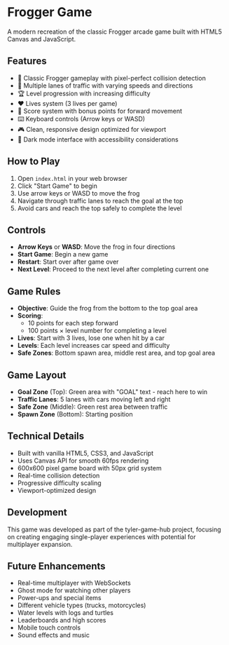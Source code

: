 # Frogger Game

A modern recreation of the classic Frogger arcade game built with HTML5 Canvas and JavaScript.

## Features

- 🐸 Classic Frogger gameplay with pixel-perfect collision detection
- 🚗 Multiple lanes of traffic with varying speeds and directions
- 🏆 Level progression with increasing difficulty
- ❤️ Lives system (3 lives per game)
- 🎯 Score system with bonus points for forward movement
- ⌨️ Keyboard controls (Arrow keys or WASD)
- 🎮 Clean, responsive design optimized for viewport
- 🌙 Dark mode interface with accessibility considerations

## How to Play

1. Open `index.html` in your web browser
2. Click "Start Game" to begin
3. Use arrow keys or WASD to move the frog
4. Navigate through traffic lanes to reach the goal at the top
5. Avoid cars and reach the top safely to complete the level

## Controls

- **Arrow Keys** or **WASD**: Move the frog in four directions
- **Start Game**: Begin a new game
- **Restart**: Start over after game over
- **Next Level**: Proceed to the next level after completing current one

## Game Rules

- **Objective**: Guide the frog from the bottom to the top goal area
- **Scoring**: 
  - 10 points for each step forward
  - 100 points × level number for completing a level
- **Lives**: Start with 3 lives, lose one when hit by a car
- **Levels**: Each level increases car speed and difficulty
- **Safe Zones**: Bottom spawn area, middle rest area, and top goal area

## Game Layout

- **Goal Zone** (Top): Green area with "GOAL" text - reach here to win
- **Traffic Lanes**: 5 lanes with cars moving left and right
- **Safe Zone** (Middle): Green rest area between traffic
- **Spawn Zone** (Bottom): Starting position

## Technical Details

- Built with vanilla HTML5, CSS3, and JavaScript
- Uses Canvas API for smooth 60fps rendering
- 600x600 pixel game board with 50px grid system
- Real-time collision detection
- Progressive difficulty scaling
- Viewport-optimized design

## Development

This game was developed as part of the tyler-game-hub project, focusing on creating engaging single-player experiences with potential for multiplayer expansion.

## Future Enhancements

- Real-time multiplayer with WebSockets
- Ghost mode for watching other players
- Power-ups and special items
- Different vehicle types (trucks, motorcycles)
- Water levels with logs and turtles
- Leaderboards and high scores
- Mobile touch controls
- Sound effects and music